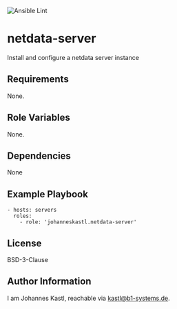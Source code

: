 ![Ansible Lint](https://github.com/johanneskastl/ansible-role-netdata-server/workflows/Ansible%20Lint/badge.svg)

netdata-server
=========

Install and configure a netdata server instance

Requirements
------------

None.

Role Variables
--------------

None.

Dependencies
------------

None

Example Playbook
----------------

    - hosts: servers
      roles:
        - role: 'johanneskastl.netdata-server'

License
-------

BSD-3-Clause

Author Information
------------------

I am Johannes Kastl, reachable via kastl@b1-systems.de.
